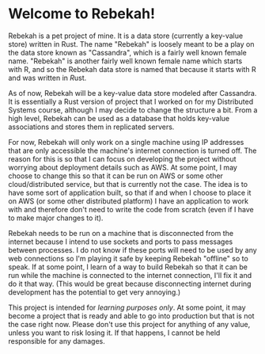 # Welcome to Rebekah!

Rebekah is a pet project of mine. It is a data store (currently a key-value store)
written in Rust. The name "Rebekah" is loosely meant to be a play on the data store known
as "Cassandra", which is a fairly well known female name. "Rebekah" is another fairly
well known female name which starts with R, and so the Rebekah data store is named that
because it starts with R and was written in *R*ust. 

As of now, Rebekah will be a key-value data store modeled after Cassandra. It is essentially a 
Rust version of project that I worked on for my Distributed Systems course, although I may 
decide to change the structure a bit. From a high level, Rebekah can be used as a database that
holds key-value associations and stores them in replicated servers.

For now, Rebekah will only work on a single machine using IP addresses that are only accessible
the machine's internet connection is turned off. The reason for this is so that I can focus on
developing the project without worrying about deployment details such as AWS. At some point, 
I may choose to change this so that it can be run on AWS or some other cloud/distributed service,
but that is currently not the case. The idea is to have some sort of application built, so that 
if and when I choose to place it on AWS (or some other distributed platform) I have an application
to work with and therefore don't need to write the code from scratch (even if I have to make major
changes to it).

Rebekah needs to be run on a machine that is disconnected from
the internet because I intend to use sockets and ports to pass messages between processes.
I do not know if these ports will need to be used by any web connections so I'm playing it safe
by keeping Rebekah "offline" so to speak. If at some point, I learn of a way to build Rebekah so that
it can be run while the machine is connected to the internet connection, I'll fix it and do it that
way. (This would be great because disconnecting internet during development has the potential to 
get very annoying.)

This project is intended for _learning purposes only_. At some point, it may become a project
that is ready and able to go into production but that is not the case right now. Please don't use 
this project for anything of any value, unless you want to risk losing it. If that happens, I cannot
be held responsible for any damages.
